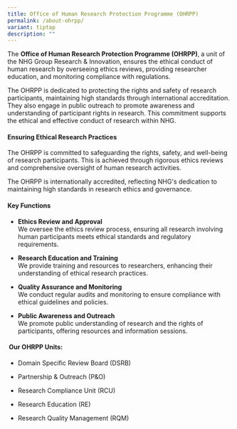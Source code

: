```yaml
---
title: Office of Human Research Protection Programme (OHRPP)
permalink: /about-ohrpp/
variant: tiptap
description: ""
---
```

<p>The <strong>Office of Human Research Protection Programme (OHRPP)</strong>,<strong> </strong>a
unit of the NHG Group Research &amp; Innovation, ensures the ethical conduct
of human research by overseeing ethics reviews, providing researcher education,
and monitoring compliance with regulations.</p>
<p>The OHRPP is dedicated to protecting the rights and safety of research
participants, maintaining high standards through international accreditation.
They also engage in public outreach to promote awareness and understanding
of participant rights in research. This commitment supports the ethical
and effective conduct of research within NHG.</p>
<h4><strong>Ensuring Ethical Research Practices</strong></h4>
<p>The OHRPP is committed to safeguarding the rights, safety, and well-being
of research participants. This is achieved through rigorous ethics reviews
and comprehensive oversight of human research activities.</p>
<p>The OHRPP is internationally accredited, reflecting NHG's dedication to
maintaining high standards in research ethics and governance.</p>
<h4><strong>Key Functions</strong></h4>
<ul data-tight="true" class="tight">
<li>
<p><strong>Ethics Review and Approval</strong>
<br>We oversee the ethics review process, ensuring all research involving
human participants meets ethical standards and regulatory requirements.</p>
</li>
<li>
<p><strong>Research Education and Training</strong>
<br>We provide training and resources to researchers, enhancing their understanding
of ethical research practices.</p>
</li>
<li>
<p><strong>Quality Assurance and Monitoring</strong>
<br>We conduct regular audits and monitoring to ensure compliance with ethical
guidelines and policies.</p>
</li>
<li>
<p><strong>Public Awareness and Outreach</strong>
<br>We promote public understanding of research and the rights of participants,
offering resources and information sessions.</p>
</li>
</ul>
<h4>&nbsp;<strong>Our OHRPP Units:</strong></h4>
<ul data-tight="true" class="tight">
<li>
<p>Domain Specific Review Board (DSRB)</p>
</li>
<li>
<p>Partnership &amp; Outreach (P&amp;O)</p>
</li>
<li>
<p>Research Compliance Unit (RCU)</p>
</li>
<li>
<p>Research Education (RE)</p>
</li>
<li>
<p>Research Quality Management (RQM)</p>
</li>
</ul>
<p></p>